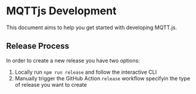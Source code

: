 # MQTTjs Development

This document aims to help you get started with developing MQTT.js.

## Release Process

In order to create a new release you have two options:

1. Locally run `npm run release` and follow the interactive CLI
2. Manually trigger the GitHub Action `release` workflow specifyin the type of release you want to create
